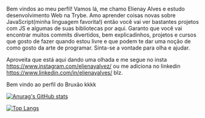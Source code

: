 Bem vindos ao meu perfil! Vamos lá, me chamo Elienay Alves e estudo desenvolvimento Web na Trybe. Amo aprender coisas novas sobre JavaScript(minha linguagem favorita!) então você vai ver  bastantes projetos com JS e algumas de suas bibliotecas por aqui. Garanto que você vai encontrar muitos commits divertidos, bem explicadinhos, projetos e cursos que gosto de fazer quando estou livre e que podem te dar uma noção de como gosto da arte de programar. Sinta-se a vontade para olha e ajudar.

Aproveita que está aqui dando uma olhada e me segue no insta https://www.instagram.com/elienayalvez/ ou me adiciona no linkedin https://www.linkedin.com/in/elienayalves/ blz.

Bem vindo ao perfil do Bruxão kkkk

[![Anurag's GitHub stats](https://github-readme-stats.vercel.app/api?username=Elienay-Alves&show_icons=true&count_private=true&theme=dark)](https://github.com/anuraghazra/github-readme-stats)

[![Top Langs](https://github-readme-stats.vercel.app/api/top-langs/?username=Elienay-Alves)](https://github.com/anuraghazra/github-readme-stats)